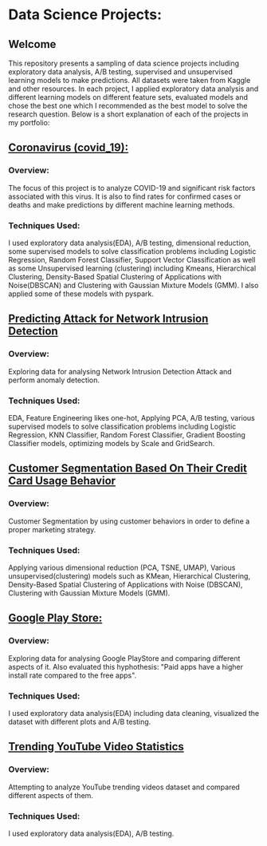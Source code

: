 
# Data Science Projects:
## Welcome

This repository presents a sampling of data science projects including exploratory data analysis, A/B testing, supervised and unsupervised learning models to make predictions. All datasets were taken from Kaggle and other resources. In each project, I applied exploratory data analysis and different learning models on different feature sets, evaluated models and chose the best one which I recommended as the best model to solve the research question. Below is a short explanation of each of the projects in my portfolio: 

## [Coronavirus (covid_19):](https://github.com/parichehrma/parichehrma.github.io/blob/master/Capstone%20Final%20about%20%20covid19.ipynb)

### Overview: 
The focus of this project is to analyze COVID-19 and significant risk factors associated with this virus. It is also to find rates for confirmed cases or deaths and make predictions by different machine learning methods.

### Techniques Used:
I used exploratory data analysis(EDA), A/B testing, dimensional reduction, some supervised models to solve classification problems including Logistic Regression, Random Forest Classifier, Support Vector Classification as well as some Unsupervised learning (clustering) including Kmeans, Hierarchical Clustering, Density-Based Spatial Clustering of Applications with Noise(DBSCAN) and Clustering with Gaussian Mixture Models (GMM). I also applied some of these models with pyspark.
 
## [Predicting Attack for Network Intrusion Detection](https://github.com/parichehrma/PariMa.github.io./blob/master/Capstone%20of%20Supervised%20Learning%20final.ipynb)

### Overview:
Exploring data for analysing Network Intrusion Detection Attack and perform anomaly detection.

### Techniques Used:
EDA, Feature Engineering likes one-hot, Applying PCA, A/B testing, various supervised models to solve classification problems including Logistic Regression, KNN Classifier, Random Forest Classifier, Gradient Boosting Classifier models, optimizing models by Scale and GridSearch. 

## [Customer Segmentation Based On Their Credit Card Usage Behavior](https://github.com/parichehrma/PariMa.github.io./blob/master/Capstone%20of%20Unsupervised%20learning1.ipynb)

### Overview:
Customer Segmentation by using customer behaviors in order to define a proper marketing strategy.

### Techniques Used:
Applying various dimensional reduction (PCA, TSNE, UMAP), Various unsupervised(clustering) models such as KMean, Hierarchical Clustering, Density-Based Spatial Clustering of Applications with Noise (DBSCAN), Clustering with Gaussian Mixture Models (GMM).

## [Google Play Store:](https://github.com/parichehrma/PariMa.github.io./blob/master/Capstone%202%20Google%20Play%20Store%20Apps_KN_20191112.ipynb)

### Overview:
Exploring data for analysing Google PlayStore and comparing different aspects of it. Also evaluated this hyphothesis: "Paid apps have a higher install rate compared to the free apps".

### Techniques Used:
I used exploratory data analysis(EDA) including data cleaning, visualized the dataset with different plots and A/B testing.

## [Trending YouTube Video Statistics](https://github.com/parichehrma/PariMa.github.io./blob/master/Capstone_1_Trending%20YouTube%20Video%20Statistics.ipynb)

### Overview:
Attempting to analyze YouTube trending videos dataset and compared different aspects of them.

### Techniques Used:
I used exploratory data analysis(EDA), A/B testing.
